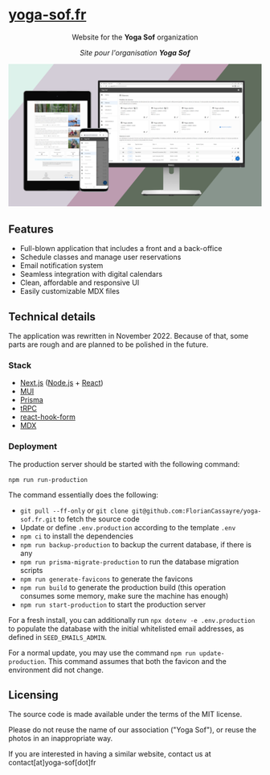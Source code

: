 [yoga-sof.fr](https://yoga-sof.fr)
===

<p align="center">
  Website for the <b>Yoga Sof</b> organization
</p>

<p align="center">
  <i>Site pour l'organisation <b>Yoga Sof</b></i>
</p>

<img src="cover.png" alt="Cover">

## Features

* Full-blown application that includes a front and a back-office
* Schedule classes and manage user reservations
* Email notification system
* Seamless integration with digital calendars
* Clean, affordable and responsive UI
* Easily customizable MDX files

## Technical details

The application was rewritten in November 2022.
Because of that, some parts are rough and are planned to be polished in the future.

### Stack

* [Next.js](https://nextjs.org/) ([Node.js](https://nodejs.org/) + [React](https://reactjs.org/))
* [MUI](https://mui.com/)
* [Prisma](https://www.prisma.io/)
* [tRPC](https://trpc.io/)
* [react-hook-form](https://react-hook-form.com/)
* [MDX](https://mdxjs.com/)

### Deployment

The production server should be started with the following command:

```
npm run run-production
```

The command essentially does the following:

* `git pull --ff-only` or `git clone git@github.com:FlorianCassayre/yoga-sof.fr.git` to fetch the source code
* Update or define `.env.production` according to the template `.env`
* `npm ci` to install the dependencies
* `npm run backup-production` to backup the current database, if there is any
* `npm run prisma-migrate-production` to run the database migration scripts
* `npm run generate-favicons` to generate the favicons
* `npm run build` to generate the production build (this operation consumes some memory, make sure the machine has enough)
* `npm run start-production` to start the production server

For a fresh install, you can additionally run `npx dotenv -e .env.production` to populate the
database with the initial whitelisted email addresses, as defined in `SEED_EMAILS_ADMIN`.

For a normal update, you may use the command `npm run update-production`. This command assumes that both the favicon and the environment did not change.

## Licensing

The source code is made available under the terms of the MIT license.

Please do not reuse the name of our association ("Yoga Sof"), or reuse the photos in an inappropriate way.

If you are interested in having a similar website, contact us at contact[at]yoga-sof[dot]fr
